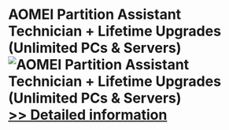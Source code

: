 # AOMEI Partition Assistant Technician + Lifetime Upgrades (Unlimited PCs & Servers)<br />![AOMEI Partition Assistant Technician + Lifetime Upgrades (Unlimited PCs & Servers)](https://mycommerce.akamaized.net/api/pimages/P300423653/BIG/300423653.JPG)<br />[>> Detailed information](https://secure.shareit.com/shareit/product.html?productid=300423653&affiliateid=200057808)